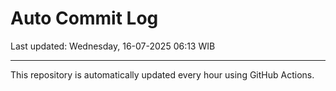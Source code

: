# Auto Commit Log

Last updated: Wednesday, 16-07-2025 06:13 WIB

---

This repository is automatically updated every hour using GitHub Actions.
